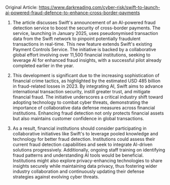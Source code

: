 Original Article: https://www.darkreading.com/cyber-risk/swift-to-launch-ai-powered-fraud-defence-to-enhance-cross-border-payments

1) The article discusses Swift's announcement of an AI-powered fraud detection service to boost the security of cross-border payments. The service, launching in January 2025, uses pseudonymised transaction data from the Swift network to pinpoint potentially fraudulent transactions in real-time. This new feature extends Swift's existing Payment Controls Service. The initiative is backed by a collaborative global effort involving over 11,500 financial institutions, seeking to leverage AI for enhanced fraud insights, with a successful pilot already completed earlier in the year.

2) This development is significant due to the increasing sophistication of financial crime tactics, as highlighted by the estimated USD 485 billion in fraud-related losses in 2023. By integrating AI, Swift aims to advance international transaction security, instill greater trust, and mitigate financial fraud. The initiative underscores a critical industry shift toward adopting technology to combat cyber threats, demonstrating the importance of collaborative data defense measures across financial institutions. Enhancing fraud detection not only protects financial assets but also maintains customer confidence in global transactions.

3) As a result, financial institutions should consider participating in collaborative initiatives like Swift's to leverage pooled knowledge and technology for better fraud detection. Institutions could assess their current fraud detection capabilities and seek to integrate AI-driven solutions progressively. Additionally, ongoing staff training on identifying fraud patterns and understanding AI tools would be beneficial. Institutions might also explore privacy-enhancing technologies to share insights securely while maintaining data privacy, thus fostering wider industry collaboration and continuously updating their defense strategies against evolving cyber threats.